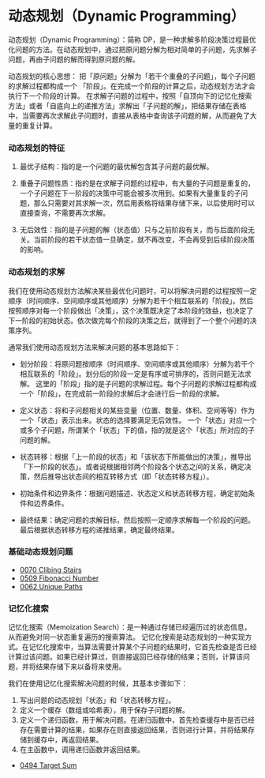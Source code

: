 # 动态规划（Dynamic Programming）

动态规划（Dynamic Programming）：简称 DP，是一种求解多阶段决策过程最优化问题的方法。在动态规划中，通过把原问题分解为相对简单的子问题，先求解子问题，再由子问题的解而得到原问题的解。

动态规划的核心思想：
把「原问题」分解为「若干个重叠的子问题」，每个子问题的求解过程都构成一个 「阶段」。在完成一个阶段的计算之后，动态规划方法才会执行下一个阶段的计算。
在求解子问题的过程中，按照「自顶向下的记忆化搜索方法」或者「自底向上的递推方法」求解出「子问题的解」，把结果存储在表格中，当需要再次求解此子问题时，直接从表格中查询该子问题的解，从而避免了大量的重复计算。

### 动态规划的特征

1. 最优子结构：指的是一个问题的最优解包含其子问题的最优解。

2. 重叠子问题性质：指的是在求解子问题的过程中，有大量的子问题是重复的，一个子问题在下一阶段的决策中可能会被多次用到。如果有大量重复的子问题，那么只需要对其求解一次，然后用表格将结果存储下来，以后使用时可以直接查询，不需要再次求解。

3. 无后效性：指的是子问题的解（状态值）只与之前阶段有关，而与后面阶段无关。当前阶段的若干状态值一旦确定，就不再改变，不会再受到后续阶段决策的影响。

### 动态规划的求解

我们在使用动态规划方法解决某些最优化问题时，可以将解决问题的过程按照一定顺序（时间顺序、空间顺序或其他顺序）分解为若干个相互联系的「阶段」。然后按照顺序对每一个阶段做出「决策」，这个决策既决定了本阶段的效益，也决定了下一阶段的初始状态。依次做完每个阶段的决策之后，就得到了一个整个问题的决策序列。

通常我们使用动态规划方法来解决问题的基本思路如下：

- 划分阶段：将原问题按顺序（时间顺序、空间顺序或其他顺序）分解为若干个相互联系的「阶段」。划分后的阶段⼀定是有序或可排序的，否则问题⽆法求解。
这里的「阶段」指的是⼦问题的求解过程。每个⼦问题的求解过程都构成⼀个「阶段」，在完成前⼀阶段的求解后才会进⾏后⼀阶段的求解。

- 定义状态：将和子问题相关的某些变量（位置、数量、体积、空间等等）作为一个「状态」表示出来。状态的选择要满⾜⽆后效性。
一个「状态」对应一个或多个子问题，所谓某个「状态」下的值，指的就是这个「状态」所对应的子问题的解。

- 状态转移：根据「上一阶段的状态」和「该状态下所能做出的决策」，推导出「下一阶段的状态」。或者说根据相邻两个阶段各个状态之间的关系，确定决策，然后推导出状态间的相互转移方式（即「状态转移方程」）。

- 初始条件和边界条件：根据问题描述、状态定义和状态转移方程，确定初始条件和边界条件。

- 最终结果：确定问题的求解目标，然后按照一定顺序求解每一个阶段的问题。最后根据状态转移方程的递推结果，确定最终结果。

### 基础动态规划问题

- [0070 Clibing Stairs](https://leetcode.com/problems/climbing-stairs/)
- [0509 Fibonacci Number](https://leetcode.com/problems/fibonacci-number/)
- [0062 Unique Paths](https://leetcode.com/problems/unique-paths/)

### 记忆化搜索

记忆化搜索（Memoization Search）：是一种通过存储已经遍历过的状态信息，从而避免对同一状态重复遍历的搜索算法。
记忆化搜索是动态规划的一种实现方式。在记忆化搜索中，当算法需要计算某个子问题的结果时，它首先检查是否已经计算过该问题。如果已经计算过，则直接返回已经存储的结果；否则，计算该问题，并将结果存储下来以备将来使用。

我们在使用记忆化搜索解决问题的时候，其基本步骤如下：

1. 写出问题的动态规划「状态」和「状态转移方程」。
2. 定义一个缓存（数组或哈希表），用于保存子问题的解。
3. 定义一个递归函数，用于解决问题。在递归函数中，首先检查缓存中是否已经存在需要计算的结果，如果存在则直接返回结果，否则进行计算，并将结果存储到缓存中，再返回结果。
4. 在主函数中，调用递归函数并返回结果。

- [0494 Target Sum](https://leetcode.com/problems/target-sum/)